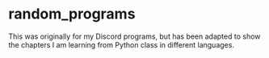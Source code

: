 # random_programs
 
 This was originally for my Discord programs, but has been adapted to show the chapters I am learning from Python class in different languages.
